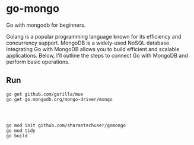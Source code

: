 # go-mongo

Go with mongodb for beginners.

Golang is a popular programming language known for its efficiency and concurrency support. MongoDB is a widely-used NoSQL database. Integrating Go with MongoDB allows you to build efficient and scalable applications. Below, I'll outline the steps to connect Go with MongoDB and perform basic operations.

## Run
````
go get github.com/gorilla/mux
go get go.mongodb.org/mongo-driver/mongo
````

````



go mod init github.com/sharantechuser/gomongo
go mod tidy
go build

`````

